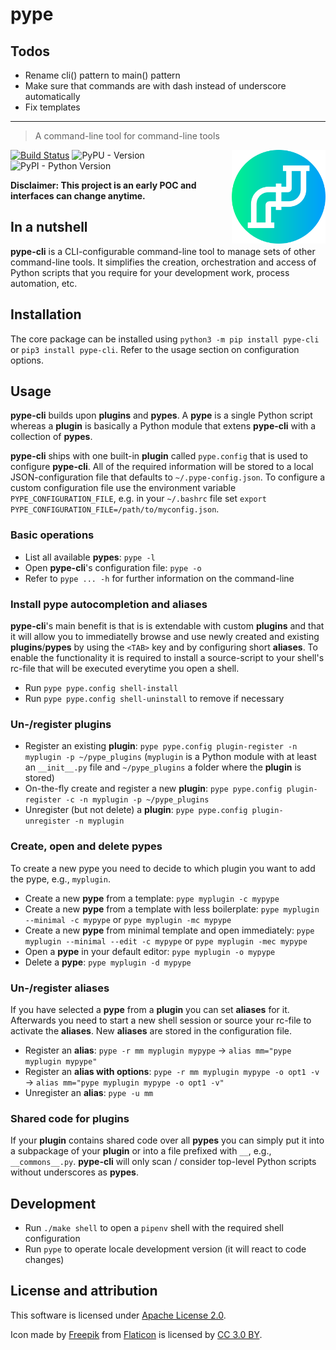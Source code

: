 # pype

## Todos

- Rename cli() pattern to main() pattern
- Make sure that commands are with dash instead of underscore automatically
- Fix templates

----


> A command-line tool for command-line tools
<img align="right" src="res/icon.png" alt="alt text" width="150" height="150">

[![Build Status](https://travis-ci.org/BastiTee/pype.svg?branch=develop)](https://travis-ci.org/BastiTee/pype)
![PyPU - Version](https://img.shields.io/pypi/v/pype-cli.svg)
![PyPI - Python Version](https://img.shields.io/pypi/pyversions/pype-cli.svg)

__Disclaimer: This project is an early POC and interfaces can change anytime.__

## In a nutshell

__pype-cli__ is a CLI-configurable command-line tool to manage sets of other command-line tools. It simplifies the creation, orchestration and access of Python scripts that you require for your development work, process automation, etc.

## Installation

The core package can be installed using `python3 -m pip install pype-cli` or `pip3 install pype-cli`. Refer to the usage section on configuration options.

## Usage

__pype-cli__ builds upon __plugins__ and __pypes__. A __pype__ is a single Python script whereas a __plugin__ is basically a Python module that extens __pype-cli__ with a collection of __pypes__.

__pype-cli__ ships with one built-in __plugin__ called `pype.config` that is used to configure __pype-cli__. All of the required information will be stored to a local JSON-configuration file that defaults to `~/.pype-config.json`. To configure a custom configuration file use the environment variable `PYPE_CONFIGURATION_FILE`, e.g. in your `~/.bashrc` file set `export PYPE_CONFIGURATION_FILE=/path/to/myconfig.json`.

### Basic operations

* List all available __pypes__: `pype -l`
* Open __pype-cli__'s configuration file: `pype -o`
* Refer to `pype ... -h` for further information on the command-line

### Install pype autocompletion and aliases

__pype-cli__'s main benefit is that is is extendable with custom __plugins__ and that it will allow you to immediatelly browse and use newly created and existing __plugins__/__pypes__ by using the `<TAB>` key and by configuring short __aliases__. To enable the functionality it is required to install a source-script to your shell's rc-file that will be executed everytime you open a shell.

* Run `pype pype.config shell-install`
* Run `pype pype.config shell-uninstall` to remove if necessary

### Un-/register plugins

* Register an existing __plugin__: `pype pype.config plugin-register -n myplugin -p ~/pype_plugins` (`myplugin` is a Python module with at least an `__init__.py` file and `~/pype_plugins` a folder where the __plugin__ is stored)
* On-the-fly create and register a new __plugin__: `pype pype.config plugin-register -c -n myplugin -p ~/pype_plugins`
* Unregister (but not delete) a __plugin__: `pype pype.config plugin-unregister -n myplugin`

### Create, open and delete pypes

To create a new pype you need to decide to which plugin you want to add the pype, e.g., `myplugin`.

* Create a new __pype__ from a template: `pype myplugin -c mypype`
* Create a new __pype__ from a template with less boilerplate: `pype myplugin --minimal -c mypype` or `pype myplugin -mc mypype`
* Create a new __pype__ from minimal template and open immediately: `pype myplugin --minimal --edit -c mypype` or `pype myplugin -mec mypype`
* Open a __pype__ in your default editor: `pype myplugin -o mypype`
* Delete a __pype__: `pype myplugin -d mypype`

### Un-/register aliases

If you have selected a __pype__ from a __plugin__ you can set __aliases__ for it. Afterwards you need to start a new shell session or source your rc-file to activate the __aliases__. New __aliases__ are stored in the configuration file.

* Register an __alias__: `pype -r mm myplugin mypype` → `alias mm="pype myplugin mypype"`
* Register an __alias with options__: `pype -r mm myplugin mypype -o opt1 -v` → `alias mm="pype myplugin mypype -o opt1 -v"`
* Unregister an __alias__: `pype -u mm`

### Shared code for plugins

If your __plugin__ contains shared code over all __pypes__ you can simply put it into a subpackage of your __plugin__ or into a file prefixed with `__`, e.g., `__commons__.py`. __pype-cli__ will only scan / consider top-level Python scripts without underscores as __pypes__.

## Development

* Run `./make shell` to open a `pipenv` shell with the required shell configuration
* Run `pype` to operate locale development version (it will react to code changes)

## License and attribution

This software is licensed under [Apache License 2.0](LICENSE.txt).

Icon made by [Freepik](https://www.freepik.com/) from [Flaticon](https://www.flaticon.com/free-icon/pipeline_1432915) is licensed by [CC 3.0 BY](http://creativecommons.org/licenses/by/3.0/).
